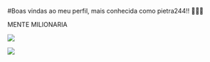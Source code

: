 #Boas vindas ao meu perfil, mais conhecida como pietra244!! 🤑💸👼

MENTE MILIONARIA

![](https://media1.tenor.com/m/CZMqKo3iR64AAAAC/funny-love.gif)

![](https://media1.tenor.com/m/8aR2e6H7yQgAAAAd/asas.gif)
